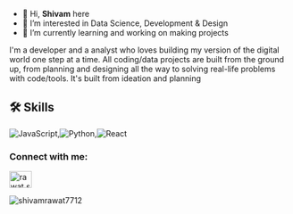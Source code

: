 - 👋 Hi, <b>Shivam</b> here
- 👀 I’m interested in Data Science, Development & Design
- 🌱 I’m currently learning and working on making projects

I'm a developer and a analyst who loves building my version of the digital world one step at a time. All coding/data projects are built from the ground up, from planning and designing all the way to solving real-life problems with code/tools. It's built from ideation and planning

## 🛠 Skills


![JavaScript](https://img.shields.io/badge/JavaScript-FFFF00?style=flat&logo=javascript&logoColor=black),![Python](https://img.shields.io/badge/Python-3776AB?style=flat&logo=python&logoColor=white),![React](https://img.shields.io/badge/React-61DAFB?style=flat&logo=react&logoColor=black)


<h3 align="left">Connect with me:</h3>
<p align="left">
<a href="https://instagram.com/rawat.shivam108" target="blank"><img align="center" src="https://raw.githubusercontent.com/rahuldkjain/github-profile-readme-generator/master/src/images/icons/Social/instagram.svg" alt="rawat.shivam108" height="30" width="40" /></a>


<p><img align="center" src="https://github-readme-streak-stats.herokuapp.com/?user=shivamrawat7712&" alt="shivamrawat7712" /></p>


<!---
shivamrawat7712/shivamrawat7712 is a ✨ special ✨ repository because its `README.md` (this file) appears on your GitHub profile.
You can click the Preview link to take a look at your changes.
--->
